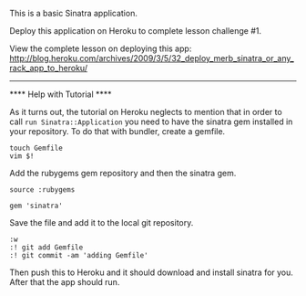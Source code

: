 This is a basic Sinatra application. 

Deploy this application on Heroku to complete 
lesson challenge #1. 

View the complete lesson on deploying this app: 
http://blog.heroku.com/archives/2009/3/5/32_deploy_merb_sinatra_or_any_rack_app_to_heroku/

-----------------------------

**** Help with Tutorial ****

As it turns out, the tutorial on Heroku neglects to mention 
that in order to call `run Sinatra::Application` you need 
to have the sinatra gem installed in your repository. To do 
that with bundler, create a gemfile.

    touch Gemfile
    vim $!

Add the rubygems gem repository and then the sinatra gem. 

    source :rubygems
    
    gem 'sinatra'   

Save the file and add it to the local git repository. 

    :w 
    :! git add Gemfile
    :! git commit -am 'adding Gemfile'
  
Then push this to Heroku and it should download and install 
sinatra for you. After that the app should run. 

 
